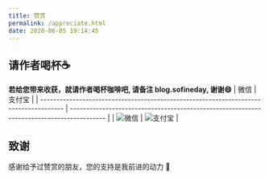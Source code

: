 ```yaml
---
title: 赞赏
permalink: /appreciate.html
date: 2020-06-05 19:14:45
---
```


## 请作者喝杯:coffee:

**若给您带来收获，就请作者喝杯咖啡吧, 请备注 blog.sofineday, 谢谢:smile:**
| 微信 | 支付宝 |
| ------------------------------------------------------------------------------------- | ----------------------------------------------------------------------------------------- |
| ![微信](https://cdn.jsdelivr.net/gh/wangshibiaoFlytiger/blog_picBed1/images/微信.jpg) | ![支付宝](https://cdn.jsdelivr.net/gh/wangshibiaoFlytiger/blog_picBed1/images/支付宝.jpg) |

## 致谢

感谢给予过赞赏的朋友，您的支持是我前进的动力 🎉
